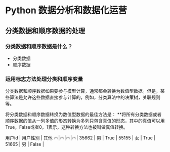 # Python 数据分析和数据化运营

## 分类数据和顺序数据的处理

### 分类数据和顺序数据是什么？

- 分类数据
- 顺序数据

### 运用标志方法处理分类和顺序变量

分类数据和顺序数据如果要参与模型计算，通常都会转换为数值型数据。但是，某些算法是允许这些数据直接参与计算的，例如，分类算法中的决策树，关联规则等。

将分类数据和顺序数据转换为数值型数据的最佳方法是：
**将所有分类数据或者顺序数据的值从一列多值的形态转换为多列只包含真值的形态，其中的真值可以用True，False或者0，1表示，这种转换方法也被叫做真值转换。

用户id | 用户性别 | 其他
:-:|:-:|:-:|:-:|
35662 | 男 | True |
55155 | 女 | True |
51665 | 男 | False |



